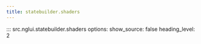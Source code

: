 ```yaml
---
title: statebuilder.shaders
---
```


::: src.nglui.statebuilder.shaders
    options:
        show_source: false
        heading_level: 2

